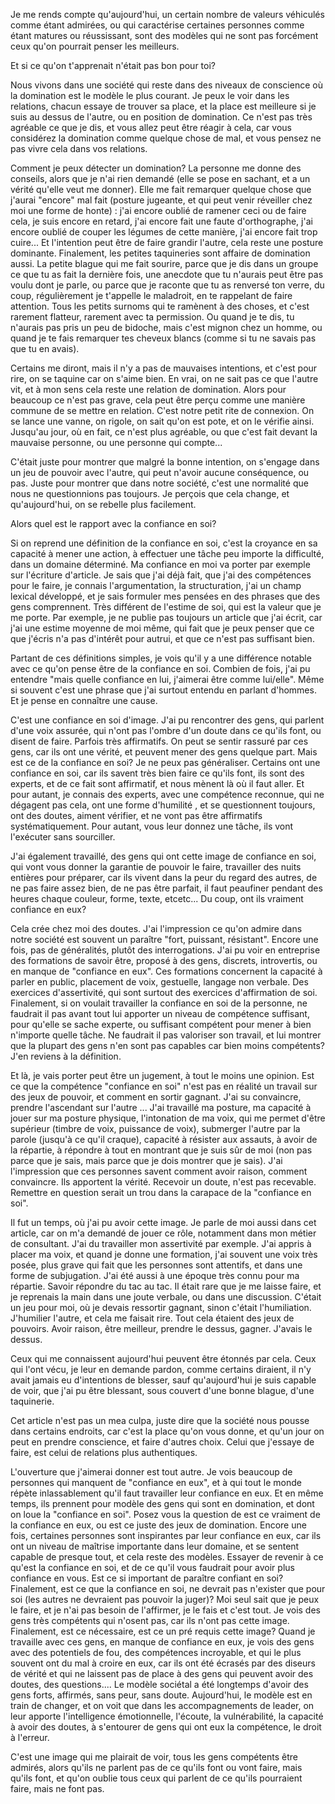 Je me rends compte qu'aujourd'hui, un certain nombre de valeurs véhiculés comme étant admirées, ou qui caractérise certaines personnes comme étant matures ou réussissant, sont des modèles qui ne sont pas forcément ceux qu'on pourrait penser les meilleurs.

Et si ce qu'on t'apprenait n'était pas bon pour toi?

Nous vivons dans une société qui reste dans des niveaux de conscience où la domination est le modèle le plus courant. Je peux le voir dans les relations, chacun essaye de trouver sa place, et la place est meilleure si je suis au dessus de l'autre, ou en position de domination.
Ce n'est pas très agréable ce que je dis, et vous allez peut être réagir à cela, car vous considérez la domination comme quelque chose de mal, et vous pensez ne pas vivre cela dans vos relations.

Comment je peux détecter un domination? La personne me donne des conseils, alors que je n'ai rien demandé (elle se pose en sachant, et a un vérité qu'elle veut me donner). Elle me fait remarquer quelque chose que j'aurai "encore" mal fait (posture jugeante, et qui peut venir réveiller chez moi une forme de honte) : j'ai encore oublié de ramener ceci ou de faire cela, je suis encore en retard, j'ai encore fait une faute d'orthographe, j'ai encore oublié de couper les légumes de cette manière, j'ai encore fait trop cuire... Et l'intention peut être de faire grandir l'autre, cela reste une posture dominante.
Finalement, les petites taquineries sont affaire de domination aussi. La petite blague qui me fait sourire, parce que je dis dans un groupe ce que tu as fait la dernière fois, une anecdote que tu n'aurais peut être pas voulu dont je parle, ou parce que je raconte que tu as renversé ton verre, du coup, régulièrement je t'appelle le maladroit, en te rappelant de faire attention. Tous les petits surnoms qui te ramènent à des choses, et c'est rarement flatteur, rarement avec ta permission.
Ou quand je te dis, tu n'aurais pas pris un peu de bidoche, mais c'est mignon chez un homme, ou quand je te fais remarquer tes cheveux blancs (comme si tu ne savais pas que tu en avais).

Certains me diront, mais il n'y a pas de mauvaises intentions, et c'est pour rire, on se taquine car on s'aime bien.
En vrai, on ne sait pas ce que l'autre vit, et à mon sens cela reste une relation de domination.
Alors pour beaucoup ce n'est pas grave, cela peut être perçu comme une manière commune de se mettre en relation. C'est notre petit rite de connexion. On se lance une vanne, on rigole, on sait qu'on est pote, et on le vérifie ainsi. Jusqu'au jour, où en fait, ce n'est plus agréable, ou que c'est fait devant la mauvaise personne, ou une personne qui compte...

C'était juste pour montrer que malgré la bonne intention, on s'engage dans un jeu de pouvoir avec l'autre, qui peut n'avoir aucune conséquence, ou pas. Juste pour montrer que dans notre société, c'est une normalité que nous ne questionnions pas toujours. Je perçois que cela change, et qu'aujourd'hui, on se rebelle plus facilement.

Alors quel est le rapport avec la confiance en soi?

Si on reprend une définition de la confiance en soi, c'est la croyance en sa capacité à mener une action, à effectuer une tâche peu importe la difficulté, dans un domaine déterminé. Ma confiance en moi va porter par exemple sur l'écriture d'article. Je sais que j'ai déjà fait, que j'ai des compétences pour le faire, je connais l'argumentation, la structuration, j'ai un champ lexical développé, et je sais formuler mes pensées en des phrases que des gens comprennent.
Très différent de l'estime de soi, qui est la valeur que je me porte. Par exemple, je ne publie pas toujours un article que j'ai écrit, car j'ai une estime moyenne de moi même, qui fait que je peux penser que ce que j'écris n'a pas d'intérêt pour autrui, et que ce n'est pas suffisant bien.

Partant de ces définitions simples, je vois qu'il y a une différence notable avec ce qu'on pense être de la confiance en soi. Combien de fois, j'ai pu entendre "mais quelle confiance en lui, j'aimerai être comme lui/elle". Même si souvent c'est une phrase que j'ai surtout entendu en parlant d'hommes. Et je pense en connaître une cause.

C'est une confiance en soi d'image. J'ai pu rencontrer des gens, qui parlent d'une voix assurée, qui n'ont pas l'ombre d'un doute dans ce qu'ils font, ou disent de faire. Parfois très affirmatifs. On peut se sentir rassuré par ces gens, car ils ont une vérité, et peuvent mener des gens quelque part.
Mais est ce de la confiance en soi? Je ne peux pas généraliser. Certains ont une confiance en soi, car ils savent très bien faire ce qu'ils font, ils sont des experts, et de ce fait sont affirmatif, et nous mènent là où il faut aller.
Et pour autant, je connais des experts, avec une compétence reconnue, qui ne dégagent pas cela, ont une forme d'humilité , et se questionnent toujours, ont des doutes, aiment vérifier, et ne vont pas être affirmatifs systématiquement. Pour autant, vous leur donnez une tâche, ils vont l'exécuter sans sourciller.

J'ai également travaillé, des gens qui ont cette image de confiance en soi, qui vont vous donner la garantie de pouvoir le faire, travailler des nuits entières pour préparer, car ils vivent dans la peur du regard des autres, de ne pas faire assez bien, de ne pas être parfait, il faut peaufiner pendant  des heures chaque couleur, forme, texte, etcetc... Du coup, ont ils vraiment confiance en eux?

Cela crée chez moi des doutes. 
J'ai l'impression ce qu'on admire dans notre société est souvent un paraître "fort, puissant, résistant". Encore une fois, pas de généralités, plutôt des interrogations. 
J'ai pu voir en entreprise des formations de savoir être, proposé à des gens, discrets, introvertis, ou en manque de "confiance en eux". Ces formations concernent la capacité à parler en public, placement de voix, gestuelle, langage non verbale. Des exercices d'assertivité, qui sont surtout des exercices d'affirmation de soi. Finalement, si on voulait travailler la confiance en soi de la personne, ne faudrait il pas avant tout lui apporter un niveau de compétence suffisant, pour qu'elle se sache experte, ou suffisant compétent pour mener à bien n'importe quelle tâche. Ne faudrait il pas valoriser son travail, et lui montrer que la plupart des gens n'en sont pas capables car bien moins compétents? J'en reviens à la définition.

Et là, je vais porter peut être un jugement, à tout le moins une opinion. Est ce que la compétence "confiance en soi" n'est pas en réalité un travail sur des jeux de pouvoir, et comment en sortir gagnant. J'ai su convaincre, prendre l'ascendant sur l'autre ... J'ai travaillé ma posture, ma capacité à jouer sur ma posture physique, l'intonation de ma voix, qui me permet d'être supérieur (timbre de voix, puissance de voix), submerger l'autre par la parole (jusqu'à ce qu'il craque), capacité à résister aux assauts, à avoir de la répartie, à répondre à tout en montrant que je suis sûr de moi (non pas parce que je sais, mais parce que je dois montrer que je sais).
J'ai l'impression que ces personnes savent comment avoir raison, comment convaincre. Ils apportent la vérité. Recevoir un doute, n'est pas recevable. Remettre en question serait un trou dans la carapace de la "confiance en soi".

Il fut un temps, où j'ai pu avoir cette image. Je parle de moi aussi dans cet article, car on m'a demandé de jouer ce rôle, notamment dans mon métier de consultant. J'ai du travailler mon assertivité par exemple. J'ai appris à placer ma voix, et quand je donne une formation, j'ai souvent une voix très posée, plus grave qui fait que les personnes sont attentifs, et dans une forme de subjugation.
J'ai été aussi à une époque très connu pour ma répartie. Savoir répondre du tac au tac. Il était rare que je me laisse faire, et je reprenais la main dans une joute verbale, ou dans une discussion. C'était un jeu pour moi, où je devais ressortir gagnant, sinon c'était l'humiliation. J'humilier l'autre, et cela me faisait rire. Tout cela étaient des jeux de pouvoirs. Avoir raison, être meilleur, prendre le dessus, gagner. J'avais le dessus.

Ceux qui me connaissent aujourd'hui peuvent être étonnés par cela. Ceux qui l'ont vécu, je leur en demande pardon, comme certains diraient, il n'y avait jamais eu d'intentions de blesser, sauf qu'aujourd'hui je suis capable de voir, que j'ai pu être blessant, sous couvert d'une bonne blague, d'une taquinerie.

Cet article n'est pas un mea culpa, juste dire que la société nous pousse dans certains endroits, car c'est la place qu'on vous donne, et qu'un jour on peut en prendre conscience, et faire d'autres choix. Celui que j'essaye de faire, est celui de relations plus authentiques.

L'ouverture que j'aimerai donner est tout autre.
Je vois beaucoup de personnes qui manquent de "confiance en eux", et à qui tout le monde  répète inlassablement qu'il faut travailler leur confiance en eux. Et en même temps, ils prennent pour modèle des gens qui sont en domination, et dont on loue la "confiance en soi". Posez vous la question de est ce vraiment de la confiance en eux, ou est ce juste des jeux de domination. 
Encore une fois, certaines personnes sont inspirantes par leur confiance en eux, car ils ont un niveau de maîtrise importante dans leur domaine, et se sentent capable de presque tout, et cela reste des modèles.
Essayer de revenir à ce qu'est la confiance en soi, et de ce qu'il vous faudrait pour avoir plus confiance en vous. Est ce si important de paraître confiant en soi? Finalement, est ce que la confiance en soi, ne devrait pas n'exister que pour soi (les autres ne devraient pas pouvoir la juger)? Moi seul sait que je peux le faire, et je n'ai pas besoin de l'affirmer, je le fais et c'est tout.
Je vois des gens très compétents qui n'osent pas, car ils n'ont pas cette image. Finalement, est ce nécessaire, est ce un pré requis cette image?
Quand je travaille avec ces gens, en manque de confiance en eux, je vois des gens avec des potentiels de fou, des compétences incroyable, et qui le plus souvent ont du mal à croire en eux, car ils ont été écrasés par des diseurs de vérité et qui ne laissent pas de place à des gens qui peuvent avoir des doutes, des questions.... 
Le modèle sociétal a été longtemps d'avoir des gens forts, affirmés, sans peur, sans doute. Aujourd'hui, le modèle est en train de changer, et on voit que dans les accompagnements de leader, on leur apporte l'intelligence émotionnelle, l'écoute, la vulnérabilité, la capacité à avoir des doutes, à s'entourer de gens qui ont eux la compétence, le droit à l'erreur.

C'est une image qui me plairait de voir, tous les gens compétents être admirés, alors qu'ils ne parlent pas de ce qu'ils font ou vont faire, mais qu'ils font, et qu'on oublie tous ceux qui parlent de ce qu'ils pourraient faire, mais ne font pas.
